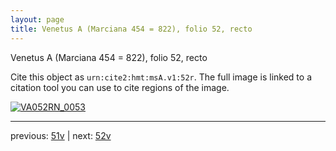 ```yaml
---
layout: page
title: Venetus A (Marciana 454 = 822), folio 52, recto
---
```


Venetus A (Marciana 454 = 822), folio 52, recto

Cite this object as `urn:cite2:hmt:msA.v1:52r`.  The full image is linked to a citation tool you can use to cite regions of the image.

[![VA052RN_0053](http://www.homermultitext.org/iipsrv?IIIF=/project/homer/pyramidal/deepzoom/hmt/vaimg/2017a/VA052RN_0053.tif/full/800,/0/default.jpg)](http://www.homermultitext.org/ict2/?urn=urn:cite2:hmt:vaimg.2017a:VA052RN_0053) 

---

previous:  [51v](../51v/) | next: [52v](../52v/)